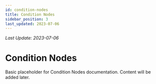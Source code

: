 ```yaml
---
id: condition-nodes
title: Condition Nodes
sidebar_position: 3
last_updated: 2023-07-06
---
```

*Last Update: 2023-07-06*
# Condition Nodes

Basic placeholder for Condition Nodes documentation. Content will be added later. 
